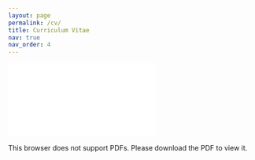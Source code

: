 ```yaml
---
layout: page
permalink: /cv/
title: Curriculum Vitae
nav: true
nav_order: 4
---
```


<object data="/assets/pdf/CV_JinwooPark_Jan2024.pdf" type="application/pdf" width="800px" height="1000px">
    <embed src="/assets/pdf/CV_JinwooPark_Jan2024.pdf" type="application/pdf">
        <p>This browser does not support PDFs. Please download the PDF to view it.</p>
    </embed>
</object>
